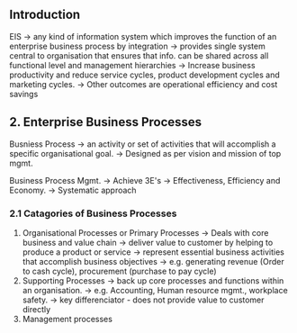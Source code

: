 ## Introduction 
EIS -> any kind of information system which improves the function of an enterprise business process by integration
-> provides single system central to organisation that ensures that info. can be shared across all functional level and management hierarchies 
-> Increase business productivity and reduce service cycles, product development cycles and marketing cycles.
-> Other outcomes are operational efficiency and cost savings

## 2. Enterprise Business Processes
Busniess Process -> an activity or set of activities that will accomplish a specific organisational goal.
-> Designed as per vision and mission of top mgmt.

Business Process Mgmt. -> Achieve 3E's -> Effectiveness, Efficiency and Economy.
-> Systematic approach 

### 2.1 Catagories of Business Processes 
1. Organisational Processes or Primary Processes
	-> Deals with core business and value chain 
	-> deliver value to customer by helping to produce a product or service 
	-> represent essential business activities that accomplish business objectives
	-> e.g. generating revenue (Order to cash cycle), procurement (purchase to pay            cycle)
2. Supporting Processes
	-> back up core processes and functions within an organisation.
	-> e.g. Accounting, Human resource mgmt., workplace safety.
	-> key differenciator - does not provide value to customer directly
3. Management processes

